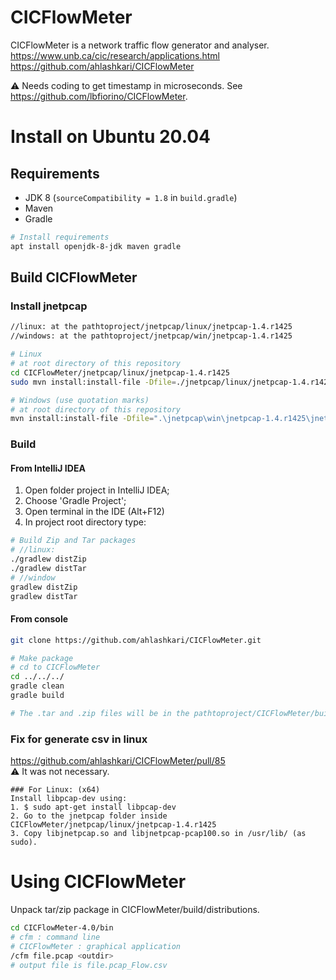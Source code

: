 # CICFlowMeter
CICFlowMeter is a network traffic flow generator and analyser.  
https://www.unb.ca/cic/research/applications.html  
https://github.com/ahlashkari/CICFlowMeter  

:warning: Needs coding to get timestamp in microseconds. See https://github.com/lbfiorino/CICFlowMeter.

# Install on Ubuntu 20.04

## Requirements
- JDK 8 (`sourceCompatibility = 1.8` in `build.gradle`)
- Maven
- Gradle

```bash
# Install requirements
apt install openjdk-8-jdk maven gradle
```

## Build CICFlowMeter

### Install jnetpcap
```bash
//linux: at the pathtoproject/jnetpcap/linux/jnetpcap-1.4.r1425
//windows: at the pathtoproject/jnetpcap/win/jnetpcap-1.4.r1425

# Linux
# at root directory of this repository
cd CICFlowMeter/jnetpcap/linux/jnetpcap-1.4.r1425
sudo mvn install:install-file -Dfile=./jnetpcap/linux/jnetpcap-1.4.r1425/jnetpcap.jar -DgroupId=org.jnetpcap -DartifactId=jnetpcap -Dversion=1.4.1 -Dpackaging=jar

# Windows (use quotation marks)
# at root directory of this repository
mvn install:install-file -Dfile=".\jnetpcap\win\jnetpcap-1.4.r1425\jnetpcap.jar" -DgroupId="org.jnetpcap" -DartifactId=jnetpcap -Dversion="1.4.1" -Dpackaging=jar
```

### Build

#### From IntelliJ IDEA
1. Open folder project in IntelliJ IDEA;
2. Choose 'Gradle Project';
3. Open terminal in the IDE (Alt+F12)
4. In project root directory type: 
```bash
# Build Zip and Tar packages
# //linux:
./gradlew distZip
./gradlew distTar
# //window
gradlew distZip
gradlew distTar
```

#### From console 
```bash
git clone https://github.com/ahlashkari/CICFlowMeter.git

# Make package
# cd to CICFlowMeter
cd ../../../
gradle clean
gradle build

# The .tar and .zip files will be in the pathtoproject/CICFlowMeter/build/distributions
```

### Fix for generate csv in linux 
https://github.com/ahlashkari/CICFlowMeter/pull/85  
:warning: It was not necessary. 

```
### For Linux: (x64)
Install libpcap-dev using:
1. $ sudo apt-get install libpcap-dev
2. Go to the jnetpcap folder inside CICFlowMeter/jnetpcap/linux/jnetpcap-1.4.r1425
3. Copy libjnetpcap.so and libjnetpcap-pcap100.so in /usr/lib/ (as sudo).
```


# Using CICFlowMeter

Unpack tar/zip package in CICFlowMeter/build/distributions.
```bash
cd CICFlowMeter-4.0/bin
# cfm : command line
# CICFlowMeter : graphical application
/cfm file.pcap <outdir>
# output file is file.pcap_Flow.csv
```
